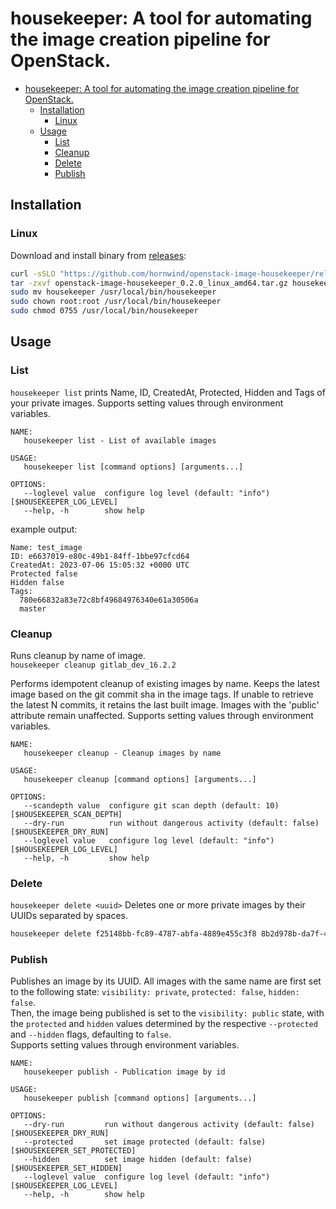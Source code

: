 # housekeeper: A tool for automating the image creation pipeline for OpenStack.

<!--TOC-->
- [housekeeper: A tool for automating the image creation pipeline for OpenStack.](#housekeeper-a-tool-for-automating-the-image-creation-pipeline-for-openstack)
  - [Installation](#installation)
    - [Linux](#linux)
  - [Usage](#usage)
    - [List](#list)
    - [Cleanup](#cleanup)
    - [Delete](#delete)
    - [Publish](#publish)

<!--/TOC-->
## Installation
### Linux
Download and install binary from [releases](https://github.com/hornwind/openstack-image-housekeeper/releases):
```bash
curl -sSLO "https://github.com/hornwind/openstack-image-housekeeper/releases/download/v0.2.0/openstack-image-housekeeper_0.2.0_linux_amd64.tar.gz"
tar -zxvf openstack-image-housekeeper_0.2.0_linux_amd64.tar.gz housekeeper
sudo mv housekeeper /usr/local/bin/housekeeper
sudo chown root:root /usr/local/bin/housekeeper
sudo chmod 0755 /usr/local/bin/housekeeper
```
## Usage
### List
`housekeeper list` prints Name, ID, CreatedAt, Protected, Hidden and Tags of your private images. Supports setting values through environment variables.
```
NAME:
   housekeeper list - List of available images

USAGE:
   housekeeper list [command options] [arguments...]

OPTIONS:
   --loglevel value  configure log level (default: "info") [$HOUSEKEEPER_LOG_LEVEL]
   --help, -h        show help
```
example output:
```
Name: test_image
ID: e6637019-e80c-49b1-84ff-1bbe97cfcd64
CreatedAt: 2023-07-06 15:05:32 +0000 UTC
Protected false
Hidden false
Tags:
  780e66832a83e72c8bf49684976340e61a30506a
  master
```
### Cleanup
Runs cleanup by name of image.\
`housekeeper cleanup gitlab_dev_16.2.2`

Performs idempotent cleanup of existing images by name. Keeps the latest image based on the git commit sha in the image tags. If unable to retrieve the latest N commits, it retains the last built image. Images with the 'public' attribute remain unaffected. Supports setting values through environment variables.

```
NAME:
   housekeeper cleanup - Cleanup images by name

USAGE:
   housekeeper cleanup [command options] [arguments...]

OPTIONS:
   --scandepth value  configure git scan depth (default: 10) [$HOUSEKEEPER_SCAN_DEPTH]
   --dry-run          run without dangerous activity (default: false) [$HOUSEKEEPER_DRY_RUN]
   --loglevel value   configure log level (default: "info") [$HOUSEKEEPER_LOG_LEVEL]
   --help, -h         show help
```
### Delete
`housekeeper delete <uuid>`
Deletes one or more private images by their UUIDs separated by spaces.
```bash
housekeeper delete f25148bb-fc89-4787-abfa-4889e455c3f8 8b2d978b-da7f-4ddd-839e-27fbbecb4de2
```
### Publish
Publishes an image by its UUID.
All images with the same name are first set to the following state: `visibility: private`, `protected: false`, `hidden: false`.\
Then, the image being published is set to the `visibility: public` state, with the `protected` and `hidden` values determined by the respective `--protected` and `--hidden` flags, defaulting to `false`.\
Supports setting values through environment variables.
```
NAME:
   housekeeper publish - Publication image by id

USAGE:
   housekeeper publish [command options] [arguments...]

OPTIONS:
   --dry-run         run without dangerous activity (default: false) [$HOUSEKEEPER_DRY_RUN]
   --protected       set image protected (default: false) [$HOUSEKEEPER_SET_PROTECTED]
   --hidden          set image hidden (default: false) [$HOUSEKEEPER_SET_HIDDEN]
   --loglevel value  configure log level (default: "info") [$HOUSEKEEPER_LOG_LEVEL]
   --help, -h        show help
```
